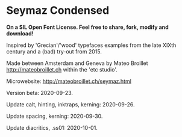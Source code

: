 # Seymaz Condensed

<b>On a SIL Open Font License. Feel free to share, fork, modify and download!</b>

Inspired by 'Grecian'/'wood' typefaces examples from the late XIXth century and a (bad) try-out from 2015. 

Made between Amsterdam and Geneva by Mateo Broillet http://mateobroillet.ch within the 'etc studio'. 

Microwebsite: http://mateobroillet.ch/seymaz.html

Version beta: 2020-09-23. 

Update calt, hinting, inktraps, kerning: 2020-09-26.

Update spacing, kerning: 2020-09-30.

Update diacritics, .ss01: 2020-10-01.

